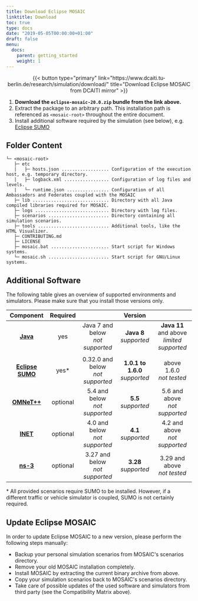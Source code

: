 ```yaml
---
title: Download Eclipse MOSAIC
linktitle: Download
toc: true
type: docs
date: "2019-05-05T00:00:00+01:00"
draft: false
menu:
  docs:
    parent: getting_started
    weight: 1
---
```


<div style="text-align: center;">
{{< button type="primary" link="https://www.dcaiti.tu-berlin.de/research/simulation/download/" title="Download Eclipse MOSAIC from DCAITI mirror" >}}
</div>

1. **Download the `eclipse-mosaic-20.0.zip` bundle from the link above.** 
2. Extract the package to an arbitrary path. This installation path is referenced as `<mosaic-root>` throughout the entire document.
3. Install additional software required by the simulation (see below), e.g. [Eclipse SUMO](https://www.eclipse.org/sumo)

## Folder Content

```FOLDER
└─ <mosaic-root>
   ├─ etc
   |   ├─ hosts.json .................. Configuration of the execution host, e.g. temporary directory.
   |   ├─ logback.xml ................. Configuration of log files and levels.
   |   └─ runtime.json ................ Configuration of all Ambassadors and Federates coupled with the MOSAIC
   ├─ lib ............................. Directory with all Java compiled libraries required for MOSAIC.
   ├─ logs ............................ Directory with log files.
   ├─ scenarios ....................... Directory containing all simulation scenarios.
   ├─ tools ........................... Additional tools, like the HTML Visualizer.
   ├─ CONTRIBUTING.md 
   ├─ LICENSE 
   ├─ mosaic.bat ...................... Start script for Windows systems.
   └─ mosaic.sh ....................... Start script for GNU/Linux systems.
```

## Additional Software

The following table gives an overview of supported environments and simulators. Please make sure that you install those versions only.

|  Component  | Required | | Version | |
|:-----------:|:----------:|:-:|:----------:|:-:|
| **[Java](https://adoptopenjdk.net/?variant=openjdk8&jvmVariant=hotspot)** | yes | Java 7 and below<br/> _not supported_ | **Java 8** <br/> _supported_ | **Java 11** and above <br/> _limited supported_ |
| | | | | |
| **[Eclipse SUMO](https://www.eclipse.org/sumo)** | yes* | 0.32.0 and below<br/> _not supported_| **1.0.1 to 1.6.0** <br/> _supported_ | above 1.6.0 <br/> _not tested_ |
| **[OMNeT++](https://omnetpp.org/download/old)** | optional | 5.4 and below<br/> _not supported_| **5.5** <br/> _supported_ | 5.6 and above <br/>  _not supported_ |
| **[INET](https://inet.omnetpp.org/Download.html)** | optional | 4.0 and below<br/> _not supported_| **4.1** <br/> _supported_ | 4.2 and above <br/> _not supported_ |
| **[ns-3](https://www.nsnam.org/releases/ns-3-28)** | optional | 3.27 and below<br/> _not supported_| **3.28** <br/> _supported_ | 3.29 and above <br/> _not tested_ |

\* All provided scenarios require SUMO to be installed. However, if a different traffic or vehicle simulator 
is coupled, SUMO is not certainly required.

## Update Eclipse MOSAIC

In order to update Eclipse MOSAIC to a new version, please perform the following steps manually:
* Backup your personal simulation scenarios from MOSAIC's scenarios directory.
* Remove your old MOSAIC installation completely.
* Install MOSAIC by extracting the current binary archive from above.
* Copy your simulation scenarios back to MOSAIC's scenarios directory.
* Take care of possible updates of the used software and simulators from third party (see the Compatibility Matrix above).